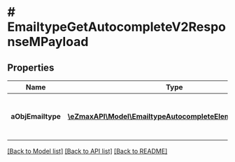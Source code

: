 # # EmailtypeGetAutocompleteV2ResponseMPayload

## Properties

Name | Type | Description | Notes
------------ | ------------- | ------------- | -------------
**aObjEmailtype** | [**\eZmaxAPI\Model\EmailtypeAutocompleteElementResponse[]**](EmailtypeAutocompleteElementResponse.md) | An array of Emailtype autocomplete element response. |

[[Back to Model list]](../../README.md#models) [[Back to API list]](../../README.md#endpoints) [[Back to README]](../../README.md)
